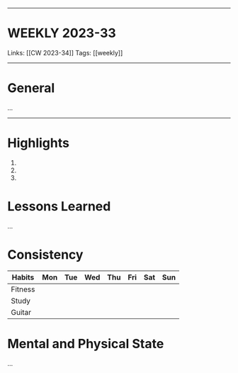 ___
# WEEKLY 2023-33  
Links: [[CW 2023-34]] 
Tags: [[weekly]]
<!--- Created on: 2023.08.18, 01:46 --->
___
# General
...
___
# Highlights
1. 
2. 
3. 

# Lessons Learned
…  

# Consistency
| Habits | Mon | Tue | Wed | Thu | Fri | Sat | Sun |  
|---------|-----|-----|-----|-----|-----|-----|-----|  
| Fitness | | | | | | | |  
| Study | | | | | | | |  
| Guitar | | | | | | | |  
  
# Mental and Physical State
…
